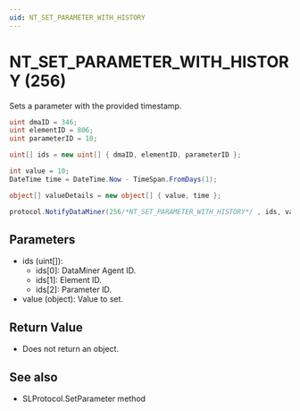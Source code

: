 ```yaml
---
uid: NT_SET_PARAMETER_WITH_HISTORY
---
```


# NT_SET_PARAMETER_WITH_HISTORY (256)

Sets a parameter with the provided timestamp.

```csharp
uint dmaID = 346;
uint elementID = 806;
uint parameterID = 10;

uint[] ids = new uint[] { dmaID, elementID, parameterID };

int value = 10;
DateTime time = DateTime.Now - TimeSpan.FromDays(1);

object[] valueDetails = new object[] { value, time };

protocol.NotifyDataMiner(256/*NT_SET_PARAMETER_WITH_HISTORY*/ , ids, valueDetails);
```

## Parameters

- ids (uint[]):
  - ids[0]: DataMiner Agent ID.
  - ids[1]: Element ID.
  - ids[2]: Parameter ID.
- value (object): Value to set.

## Return Value

- Does not return an object.

## See also

- SLProtocol.SetParameter method
